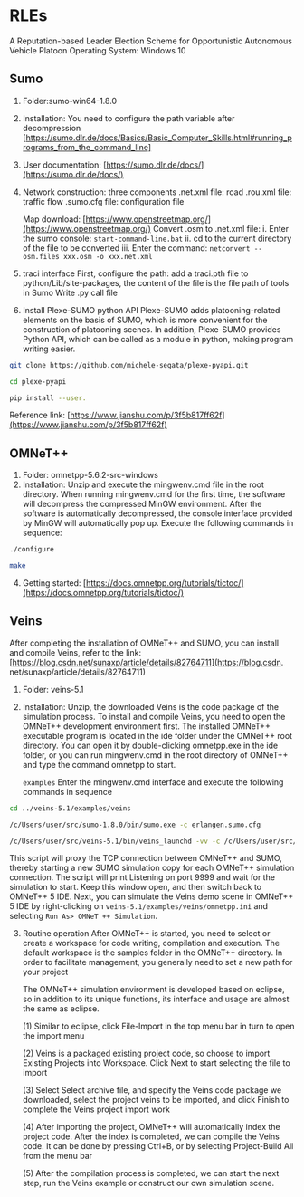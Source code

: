 # RLEs
A Reputation-based Leader Election Scheme for Opportunistic Autonomous Vehicle Platoon
Operating System: Windows 10


## Sumo

1. Folder:sumo-win64-1.8.0
2. Installation: You need to configure the path variable after decompression [https://sumo.dlr.de/docs/Basics/Basic_Computer_Skills.html#running_programs_from_the_command_line]

3. User documentation: [https://sumo.dlr.de/docs/](https://sumo.dlr.de/docs/)
4. Network construction: three components
  .net.xml file: road
  .rou.xml file: traffic flow
  .sumo.cfg file: configuration file
  
   Map download: [https://www.openstreetmap.org/](https://www.openstreetmap.org/)
   Convert .osm to .net.xml file:
   i. Enter the sumo console: `start-command-line.bat`
   ii. cd to the current directory of the file to be converted
   iii. Enter the command: `netconvert --osm.files xxx.osm -o xxx.net.xml`
   
  
5. traci interface
  First, configure the path: add a traci.pth file to python/Lib/site-packages, the content of the file is the file path of tools in Sumo
  Write .py call file

6. Install Plexe-SUMO python API
   Plexe-SUMO adds platooning-related elements on the basis of SUMO, which is more convenient for the construction of platooning scenes. In addition, Plexe-SUMO provides Python API, which can be called as a module in python, making program writing easier.
```bash
git clone https://github.com/michele-segata/plexe-pyapi.git

cd plexe-pyapi

pip install --user.
```

  Reference link: [https://www.jianshu.com/p/3f5b817ff62f](https://www.jianshu.com/p/3f5b817ff62f)

## OMNeT++
1. Folder: omnetpp-5.6.2-src-windows
2. Installation: Unzip and execute the mingwenv.cmd file in the root directory. When running mingwenv.cmd for the first time, the software will decompress the compressed MinGW environment. After the software is automatically decompressed, the console interface provided by MinGW will automatically pop up.
Execute the following commands in sequence:
```bash
./configure

make
```
4. Getting started: [https://docs.omnetpp.org/tutorials/tictoc/](https://docs.omnetpp.org/tutorials/tictoc/)

## Veins
After completing the installation of OMNeT++ and SUMO, you can install and compile Veins, refer to the link: [https://blog.csdn.net/sunaxp/article/details/82764711](https://blog.csdn. net/sunaxp/article/details/82764711)
1. Folder: veins-5.1
2. Installation: Unzip, the downloaded Veins is the code package of the simulation process. To install and compile Veins, you need to open the OMNeT++ development environment first. The installed OMNeT++ executable program is located in the ide folder under the OMNeT++ root directory. You can open it by double-clicking omnetpp.exe in the ide folder, or you can run mingwenv.cmd in the root directory of OMNeT++ and type the command omnetpp to start.
   
   `examples`
   Enter the mingwenv.cmd interface and execute the following commands in sequence
```bash
cd ../veins-5.1/examples/veins

/c/Users/user/src/sumo-1.8.0/bin/sumo.exe -c erlangen.sumo.cfg

/c/Users/user/src/veins-5.1/bin/veins_launchd -vv -c /c/Users/user/src/sumo-1.8.0/bin/sumo.exe
```
   This script will proxy the TCP connection between OMNeT++ and SUMO, thereby starting a new SUMO simulation copy for each OMNeT++ simulation connection. The script will print Listening on port 9999 and wait for the simulation to start. Keep this window open, and then switch back to OMNeT++ 5 IDE.
Next, you can simulate the Veins demo scene in OMNeT++ 5 IDE by right-clicking on `veins-5.1/examples/veins/omnetpp.ini` and selecting `Run As> OMNeT ++ Simulation`.
   
3. Routine operation
   After OMNeT++ is started, you need to select or create a workspace for code writing, compilation and execution. The default workspace is the samples folder in the OMNeT++ directory. In order to facilitate management, you generally need to set a new path for your project

   The OMNeT++ simulation environment is developed based on eclipse, so in addition to its unique functions, its interface and usage are almost the same as eclipse.
   
   (1) Similar to eclipse, click File-Import in the top menu bar in turn to open the import menu

   (2) Veins is a packaged existing project code, so choose to import Existing Projects into Workspace. Click Next to start selecting the file to import

   (3) Select Select archive file, and specify the Veins code package we downloaded, select the project veins to be imported, and click Finish to complete the Veins project import work

   (4) After importing the project, OMNeT++ will automatically index the project code. After the index is completed, we can compile the Veins code. It can be done by pressing Ctrl+B, or by selecting Project-Build All from the menu bar

   (5) After the compilation process is completed, we can start the next step, run the Veins example or construct our own simulation scene.
